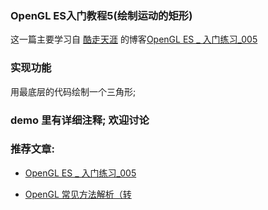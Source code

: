 ### OpenGL ES入门教程5(绘制运动的矩形)

这一篇主要学习自 [酷走天涯](https://github.com/XJALYN) 的博客[OpenGL ES _ 入门练习_005](https://www.jianshu.com/p/ac9375962f34)

### 实现功能

用最底层的代码绘制一个三角形;

### demo 里有详细注释; 欢迎讨论

### 推荐文章:

- [OpenGL ES _ 入门练习_005](https://www.jianshu.com/p/ac9375962f34)

- [OpenGL 常见方法解析（转](http://blog.sina.com.cn/s/blog_721d87eb0100wtbk.html)
